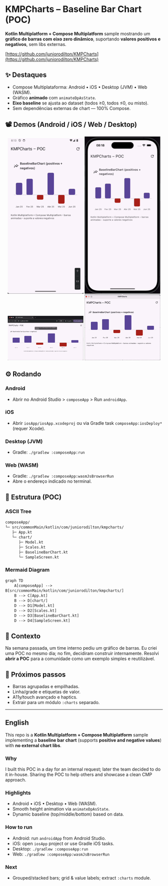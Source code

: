 # KMPCharts – Baseline Bar Chart (POC)

**Kotlin Multiplatform + Compose Multiplatform** sample mostrando um **gráfico de barras com eixo zero dinâmico**, suportando **valores positivos e negativos**, sem libs externas.

[https://github.com/juniorodilton/KMPCharts](https://github.com/juniorodilton/KMPCharts)

## ✨ Destaques

* Compose Multiplataforma: Android • iOS • Desktop (JVM) • Web (WASM).
* Gráfico **animado** com `animateDpAsState`.
* **Eixo baseline** se ajusta ao dataset (todos ≥0, todos ≤0, ou misto).
* Sem dependências externas de chart — 100% Compose.

## 📽️ Demos (Android / iOS / Web / Desktop)

<p align="center">
  <img src="docs/demos/android.gif" alt="Android demo" width="48%"/>
  <img src="docs/demos/ios.gif" alt="iOS demo" width="48%"/><br/>
  <img src="docs/demos/web.gif" alt="Web (WASM) demo" width="48%"/>
  <img src="docs/demos/desktop.gif" alt="Desktop (JVM) demo" width="48%"/>
</p>

## ⚙️ Rodando

### Android

* Abrir no Android Studio > `composeApp` > Run `androidApp`.

### iOS

* Abrir `iosApp/iosApp.xcodeproj` ou via Gradle task `composeApp:iosDeploy*` (requer Xcode).

### Desktop (JVM)

* Gradle: `./gradlew :composeApp:run`

### Web (WASM)

* Gradle: `./gradlew :composeApp:wasmJsBrowserRun`
* Abre o endereço indicado no terminal.

## 📁 Estrutura (POC)

### ASCII Tree

```
composeApp/
└─ src/commonMain/kotlin/com/juniorodilton/kmpcharts/
   ├─ App.kt
   └─ chart/
      ├─ Model.kt
      ├─ Scales.kt
      ├─ BaselineBarChart.kt
      └─ SampleScreen.kt
```

### Mermaid Diagram

```mermaid
graph TD
    A[composeApp] --> B[src/commonMain/kotlin/com/juniorodilton/kmpcharts/]
    B --> C[App.kt]
    B --> D[chart/]
    D --> D1[Model.kt]
    D --> D2[Scales.kt]
    D --> D3[BaselineBarChart.kt]
    D --> D4[SampleScreen.kt]
```

## 🧠 Contexto

Na semana passada, um time interno pediu um gráfico de barras. Eu criei uma POC no mesmo dia; no fim, decidiram construir internamente. Resolvi **abrir a POC** para a comunidade como um exemplo simples e reutilizável.

## 🚀 Próximos passos

* Barras agrupadas e empilhadas.
* Linha/grade e etiquetas de valor.
* A11y/touch avançado e haptics.
* Extrair para um módulo `:charts` separado.

---

## English

This repo is a **Kotlin Multiplatform + Compose Multiplatform** sample implementing a **baseline bar chart** (supports **positive and negative values**) with **no external chart libs**.

### Why

I built this POC in a day for an internal request; later the team decided to do it in-house. Sharing the POC to help others and showcase a clean CMP approach.

### Highlights

* Android • iOS • Desktop • Web (WASM).
* Smooth height animation via `animateDpAsState`.
* Dynamic baseline (top/middle/bottom) based on data.

### How to run

* Android: run `androidApp` from Android Studio.
* iOS: open `iosApp` project or use Gradle iOS tasks.
* Desktop: `./gradlew :composeApp:run`
* Web: `./gradlew :composeApp:wasmJsBrowserRun`

### Next

* Grouped/stacked bars; grid & value labels; extract `:charts` module.
